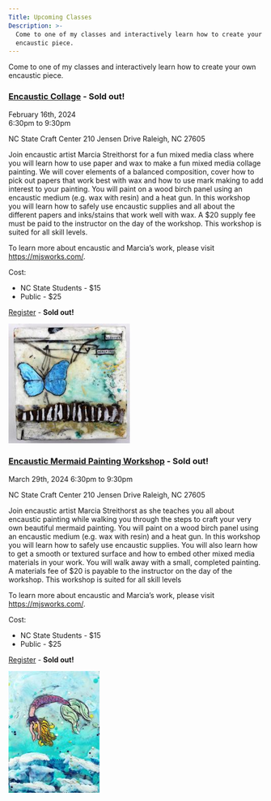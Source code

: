 ```yaml
---
Title: Upcoming Classes
Description: >-
  Come to one of my classes and interactively learn how to create your own
  encaustic piece.
---
```


Come to one of my classes and interactively learn how to create your own encaustic piece.

<div class="event">

  <h3 class="eventTitle">

  [Encaustic Collage](https://crafts.arts.ncsu.edu/encaustic-collage-workshop/)  - <b>Sold out!</b>

  </h3>

  <div class="eventInfo">

  <div class="eventSideBar">

  February 16th, 2024  
  6:30pm to 9:30pm

  NC State Craft Center
  210 Jensen Drive
  Raleigh, NC  27605 

  </div>

  <div class="eventDetails">

Join encaustic artist Marcia Streithorst for a fun mixed media class where you will learn how to use paper and wax to make a fun mixed media collage painting. We will cover elements of a balanced composition, cover how to pick out papers that work best with wax and how to use mark making to add interest to your painting. You will paint on a wood birch panel using an encaustic medium (e.g. wax with resin) and a heat gun. In this workshop you will learn how to safely use encaustic supplies and all about the different papers and inks/stains that work well with wax. A $20 supply fee must be paid to the instructor on the day of the workshop. This workshop is suited for all skill levels. 

To learn more about encaustic and Marcia’s work, please visit https://mjsworks.com/.

Cost:
 - NC State Students - $15
 - Public - $25

[Register](https://reporter.ncsu.edu/index.html)  - <b>Sold out!</b>

  <div class="eventPic">

  ![Painting](/assets/paintings/img_7264_1-thumbnail.jpg)

  </div>  

  </div>

  </div>

</div>

<div class="event">

  <h3 class="eventTitle">

  [Encaustic Mermaid Painting Workshop](https://crafts.arts.ncsu.edu/encaustic-mermaid-painting-workshop/)  - <b>Sold out!</b>

  </h3>

  <div class="eventInfo">

  <div class="eventSideBar">

  March 29th, 2024 
  6:30pm to 9:30pm

  NC State Craft Center
  210 Jensen Drive
  Raleigh, NC  27605 

  </div>

  <div class="eventDetails">

Join encaustic artist Marcia Streithorst as she teaches you all about encaustic painting while walking you through the steps to craft your very own beautiful mermaid painting. You will paint on a wood birch panel using an encaustic medium (e.g. wax with resin) and a heat gun. In this workshop you will learn how to safely use encaustic supplies. You will also learn how to get a smooth or textured surface and how to embed other mixed media materials in your work. You will walk away with a small, completed painting. A materials fee of $20 is payable to the instructor on the day of the workshop. This workshop is suited for all skill levels

To learn more about encaustic and Marcia’s work, please visit https://mjsworks.com/.

Cost:
 - NC State Students - $15
 - Public - $25

[Register](https://reporter.ncsu.edu/index.html)  - <b>Sold out!</b>

  <div class="eventPic">

  ![Painting](/assets/paintings/img_6550-thumbnail.jpg)

  </div>  

  </div>

  </div>

</div>
